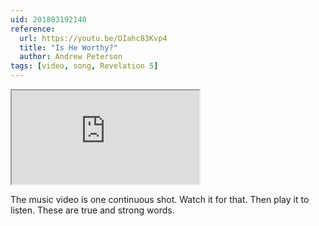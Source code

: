 ```yaml
---
uid: 201803192140
reference:
  url: https://youtu.be/OIahc83Kvp4
  title: "Is He Worthy?"
  author: Andrew Peterson
tags: [video, song, Revelation 5]
---
```


<div class="video">
<iframe src="https://www.youtube-nocookie.com/embed/OIahc83Kvp4?rel=0" allowfullscreen></iframe>
</div>

The music video is one continuous shot. Watch it for that. Then play it to listen. These are true and strong words.

